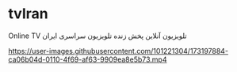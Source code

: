 # tvIran
Online TV
تلویزیون آنلاین
پخش زنده تلویزیون سراسری ایران


https://user-images.githubusercontent.com/101221304/173197884-ca06b04d-0110-4f69-af63-9909ea8e5b73.mp4

